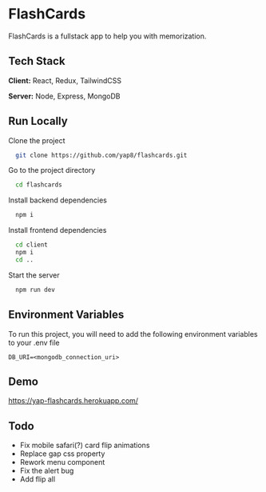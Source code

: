 
# FlashCards

FlashCards is a fullstack app to help you with memorization.

## Tech Stack

**Client:** React, Redux, TailwindCSS

**Server:** Node, Express, MongoDB


## Run Locally

Clone the project

```bash
  git clone https://github.com/yap8/flashcards.git
```

Go to the project directory

```bash
  cd flashcards
```

Install backend dependencies

```bash
  npm i
```

Install frontend dependencies

```bash
  cd client
  npm i
  cd ..
```

Start the server

```bash
  npm run dev
```


## Environment Variables

To run this project, you will need to add the following environment variables to your .env file

`DB_URI=<mongodb_connection_uri>`


## Demo

https://yap-flashcards.herokuapp.com/


## Todo

- Fix mobile safari(?) card flip animations
- Replace gap css property
- Rework menu component
- Fix the alert bug
- Add flip all
